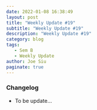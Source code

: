 ```yaml
---
date: 2022-01-08 16:38:49
layout: post
title: "Weekly Update #19"
subtitle: "Weekly Update #19"
description: "Weekly Update #19"
category: blog
tags:
   - Sem B
   - Weekly Update
author: Joe Siu
paginate: true
---
```

### Changelog

* To be update...
